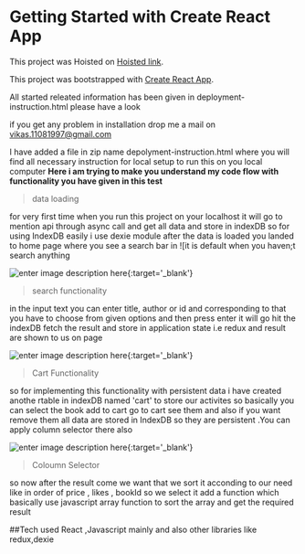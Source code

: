 # Getting Started with Create React App
This project was Hoisted on  [Hoisted link](https://bookstore-xi.vercel.app/).

This project was bootstrapped with [Create React App](https://github.com/facebook/create-react-app).

All started releated information has been given in deployment-instruction.html please have a look

if you get any problem in installation drop me a mail on vikas.11081997@gmail.com

I have added a file in zip name depolyment-instruction.html where you will find all necessary instruction for local setup to run this on you local computer
**Here i am trying to make you understand my code flow with functionality you have given in this test**

> data loading

for very first time when you run this project on your localhost it will go to mention api through async call and get all data and store in indexDB so for using IndexDB easily i use dexie module
after the data is loaded you landed to home page where you see a search bar in
![it is default when you haven;t search anything

![enter image description here][1]{:target='_blank'}


> search functionality

in the input text you can enter title, author or id and corresponding to that you have to choose from given options and then press enter it will go hit the indexDB fetch the result and store in application state i.e redux and result are shown to us on page 

![enter image description here][2]{:target='_blank'}

> Cart Functionality

so for implementing this functionality with persistent data i have created anothe rtable in indexDB named 'cart' to store our activites so  basically you can select the book add to cart go to cart see them and also if you want remove them all data are stored in IndexDB so they are persistent .You can apply column selector there also

![enter image description here][3]{:target='_blank'}

> Coloumn Selector

so now after the result come we want that we sort it acconding to our need like in order of price , likes , bookId so we select it add a function which basically use javascript array function to sort the  array and get the required result


  [1]: https://he-s3.s3.amazonaws.com/media/uploads/4ea5e91.png
  [2]: https://he-s3.s3.amazonaws.com/media/uploads/5e0d362.png
  [3]: https://he-s3.s3.amazonaws.com/media/uploads/6c23d21.png


##Tech used
  React ,Javascript mainly and also other libraries like redux,dexie 
